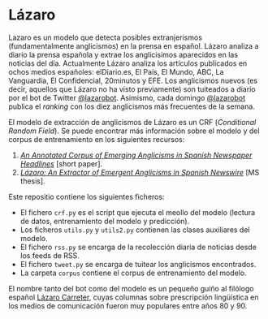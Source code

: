 # Lázaro
Lazaro es un modelo que detecta posibles extranjerismos (fundamentalmente anglicismos) en la prensa en español. Lázaro analiza a diario la prensa española y extrae los anglicisimos aparecidos en las noticias del día. Actualmente Lázaro analiza los artículos publicados en ochos medios españoles: elDiario.es, El País, El Mundo, ABC, La Vanguardia, El Confidencial, 20minutos y EFE. Los anglicismos nuevos (es decir, aquellos que Lázaro no ha visto previamente) son tuiteados a diario por el bot de Twitter [@lazarobot](https://twitter.com/lazarobot). Asimismo, cada domingo [@lazarobot](https://twitter.com/lazarobot) publica el _ranking_ con los diez anglicismos más frecuentes de la semana. 

El modelo de extracción de anglicismos de Lázaro es un CRF (_Conditional Random Field_). Se puede encontrar más información sobre el modelo y del corpus de entrenamiento en los siguientes recursos:
1. [_An Annotated Corpus of Emerging Anglicisms in Spanish Newspaper Headlines_](https://www.aclweb.org/anthology/2020.calcs-1.1/) [short paper].
2. [_Lázaro: An Extractor of Emergent Anglicisms in Spanish Newswire_](http://bir.brandeis.edu/handle/10192/37532) [MS thesis].

Este repositio contiene los siguientes ficheros:
* El fichero ```crf.py``` es el script que ejecuta el meollo del modelo (lectura de datos, entrenamiento del modelo y predicción). 
* Los ficheros  ```utils.py``` y ```utils2.py``` contienen las clases auxiliares del modelo.
* El fichero ```rss.py``` se encarga de la recolección diaria de noticias desde los feeds de RSS. 
* El fichero ```tweet.py``` se encarga de tuitear los anglicismos encontrados. 
* La carpeta ```corpus``` contiene el corpus de entrenamiento del modelo. 

El nombre tanto del bot como del modelo es un pequeño guiño al filólogo español [Lázaro Carreter](https://es.wikipedia.org/wiki/Fernando_L%C3%A1zaro_Carreter), cuyas columnas sobre prescripción lingüística en los medios de comunicación fueron muy populares entre años 80 y 90. 
